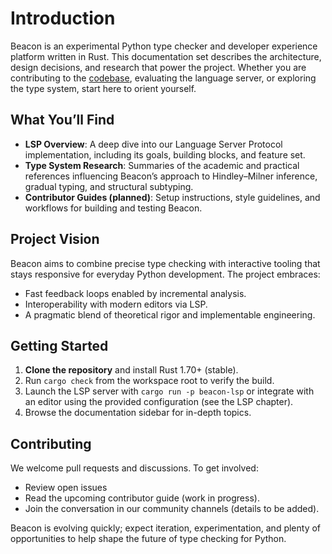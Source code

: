 # Introduction

Beacon is an experimental Python type checker and developer experience platform written in Rust.
This documentation set describes the architecture, design decisions, and research that power the project. Whether you are contributing to the [codebase](https://github.com/stormlightlabs/beacon), evaluating the language server, or exploring the type system, start here to orient yourself.

## What You’ll Find

- **LSP Overview**: A deep dive into our Language Server Protocol implementation, including its goals, building blocks, and feature set.
- **Type System Research**: Summaries of the academic and practical references influencing Beacon’s approach to Hindley–Milner inference, gradual typing, and structural subtyping.
- **Contributor Guides (planned)**: Setup instructions, style guidelines, and workflows for building and testing Beacon.

## Project Vision

Beacon aims to combine precise type checking with interactive tooling that stays responsive for everyday Python development. The project embraces:

- Fast feedback loops enabled by incremental analysis.
- Interoperability with modern editors via LSP.
- A pragmatic blend of theoretical rigor and implementable engineering.

## Getting Started

1. **Clone the repository** and install Rust 1.70+ (stable).
2. Run `cargo check` from the workspace root to verify the build.
3. Launch the LSP server with `cargo run -p beacon-lsp` or integrate with an editor using the provided configuration (see the LSP chapter).
4. Browse the documentation sidebar for in-depth topics.

## Contributing

We welcome pull requests and discussions. To get involved:

- Review open issues
- Read the upcoming contributor guide (work in progress).
- Join the conversation in our community channels (details to be added).

Beacon is evolving quickly; expect iteration, experimentation, and plenty of opportunities to help shape the future of type checking for Python.
